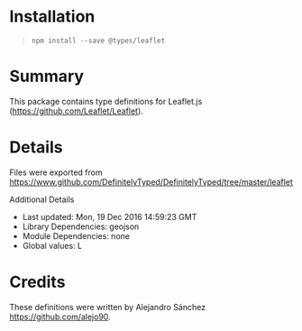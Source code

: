 # Installation
> `npm install --save @types/leaflet`

# Summary
This package contains type definitions for Leaflet.js (https://github.com/Leaflet/Leaflet).

# Details
Files were exported from https://www.github.com/DefinitelyTyped/DefinitelyTyped/tree/master/leaflet

Additional Details
 * Last updated: Mon, 19 Dec 2016 14:59:23 GMT
 * Library Dependencies: geojson
 * Module Dependencies: none
 * Global values: L

# Credits
These definitions were written by Alejandro Sánchez <https://github.com/alejo90>.
